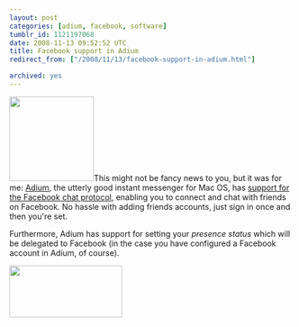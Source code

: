 ```yaml
---
layout: post
categories: [adium, facebook, software]
tumblr_id: 1121197068  
date: 2008-11-13 09:52:52 UTC
title: Facebook support in Adium
redirect_from: ["/2008/11/13/facebook-support-in-adium.html"]

archived: yes
---
```


<a href="/attachments/2008/11/adium-facebook-support.png"><img src="/attachments/2008/11/adium-facebook-support-150x150.png" alt="" title="adium-facebook-support" width="150" height="150" class="alignright size-thumbnail wp-image-895" /></a>This might not be fancy news to you, but it was for me: <a href="http://adiumx.com/">Adium</a>, the utterly good instant messenger for Mac OS, has <a href="http://adiumx.com/blog/2008/05/facebook-chat-in-adium/">support for the Facebook chat protocol</a>, enabling you to connect and chat with friends on Facebook. No hassle with adding friends accounts, just sign in once and then you're set.

Furthermore, Adium has support for setting your <em>presence status</em> which will be delegated to Facebook (in the case you have configured a Facebook account in Adium, of course).

<a href="/attachments/2008/11/adium-facebook-set-presence.png"><img src="/attachments/2008/11/adium-facebook-set-presence-small.png" alt="" title="adium-facebook-set-presence-small" width="200" height="92" class="alignnone size-full wp-image-904" /></a>
